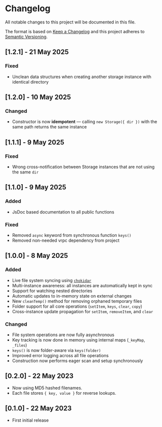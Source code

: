 # Changelog

All notable changes to this project will be documented in this file.

The format is based on [Keep a Changelog](http://keepachangelog.com/en/1.0.0/)
and this project adheres to [Semantic Versioning](http://semver.org/spec/v2.0.0.html).

## [1.2.1] - 21 May 2025

### Fixed

- Unclean data structures when creating another storage instance with identical directory

## [1.2.0] - 10 May 2025

### Changed

- Constructor is now **idempotent** — calling `new Storage({ dir })` with the same path returns the same instance

## [1.1.1] - 9 May 2025

### Fixed

- Wrong cross-notification between Storage instances that are not using the same `dir`

## [1.1.0] - 9 May 2025

### Added

- JsDoc based documentation to all public functions

### Fixed

- Removed `async` keyword from synchronous function `keys()`
- Removed non-needed vrpc dependency from project

## [1.0.0] - 8 May 2025

### Added

- Live file system syncing using [`chokidar`](https://github.com/paulmillr/chokidar)
- Multi-instance awareness: all instances are automatically kept in sync
- Support for watching nested directories
- Automatic updates to in-memory state on external changes
- New `cleanTemp()` method for removing orphaned temporary files
- Folder support for all core operations (`setItem`, `keys`, `clear`, `copy`)
- Cross-instance update propagation for `setItem`, `removeItem`, and `clear`

### Changed

- File system operations are now fully asynchronous
- Key tracking is now done in memory using internal maps (`_keyMap`, `_files`)
- `keys()` is now folder-aware via `keys(folder)`
- Improved error logging across all file operations
- Construction now performs eager scan and setup synchronously

## [0.2.0] - 22 May 2023

- Now using MD5 hashed filenames.
- Each file stores `{ key, value }` for reverse lookups.

## [0.1.0] - 22 May 2023

- First initial release
